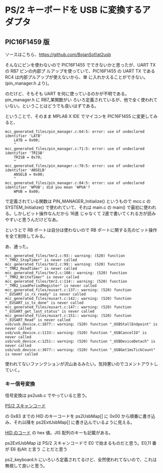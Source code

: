 # PS/2 キーボードを USB に変換するアダプタ

## PIC16F1459 版

ソースはこちら、https://github.com/BojanSof/at2usb

そんなにピンを使わないので PIC16F1455 でできないかと思ったが、UART TX の RB7 ピンの内部プ
ルアップを使っていて、PIC16F1455 の UART TX である RC4 は内部プルアップが使えないから、単
に入れかえることができない。(pin_manager.h より)。

のだけど、そもそも UART を何に使っているのかが不明である。pin_manager.h に RB7_某関数がい
ろいろ定義されているが、他で全く使われていない。ということはどうでも良いはずである。

ということで、そのまま MPLAB X IDE でマイコンを PIC16F1455 に変更してみると、

```
mcc_generated_files/pin_manager.c:64:5: error: use of undeclared identifier 'LATB'
    LATB = 0x00;
    ^
mcc_generated_files/pin_manager.c:71:5: error: use of undeclared identifier 'TRISB'
    TRISB = 0x70;
    ^
mcc_generated_files/pin_manager.c:78:5: error: use of undeclared identifier 'ANSELB'
    ANSELB = 0x00;
    ^
mcc_generated_files/pin_manager.c:84:5: error: use of undeclared identifier 'WPUB'; did you mean 'WPUA'?
    WPUB = 0x00; 
```

で定義されている関数は PIN_MANAGER_Initialize() というもので mcc.c の SYSTEM_Initialize()
で使われていて、それは main.c の main() で最初に使われる。しかしビット操作なんだから 16進
じゃなくて 2進で書いてくれる方が読みやすいと思うんだけどなあ。

というとで RB ポートは自分は使わないので RB ポートに関する先のビット操作を全て削除してみる。

あ、通った。

```
mcc_generated_files/tmr2.c:93:: warning: (520) function "_TMR2_StopTimer" is never called
mcc_generated_files/tmr2.c:99:: warning: (520) function "_TMR2_ReadTimer" is never called
mcc_generated_files/tmr2.c:108:: warning: (520) function "_TMR2_WriteTimer" is never called
mcc_generated_files/tmr2.c:114:: warning: (520) function "_TMR2_LoadPeriodRegister" is never called
mcc_generated_files/eusart.c:137:: warning: (520) function "_EUSART_is_rx_ready" is never called
mcc_generated_files/eusart.c:142:: warning: (520) function "_EUSART_is_tx_done" is never called
mcc_generated_files/eusart.c:147:: warning: (520) function "_EUSART_get_last_status" is never called
mcc_generated_files/eusart.c:151:: warning: (520) function "_EUSART_Read" is never called
usb/usb_device.c:1077:: warning: (520) function "_USBStallEndpoint" is never called
usb/usb_device.c:1133:: warning: (520) function "_USBCancelIO" is never called
usb/usb_device.c:1251:: warning: (520) function "_USBDeviceDetach" is never called
usb/usb_device.c:3077:: warning: (520) function "_USBGet1msTickCount" is never called
```

使われてないファンクションが沢山あるみたい。気持悪いのでコメントアウトしていく。

### キー信号変換

信号変換は ps2usb.c でやっていると思う。

[PS/2 スキャンコード](https://www.ne.jp/asahi/shared/o-family/ElecRoom/AVRMCOM/PS2_RS232C/KeyCordList.pdf)

の 0x83 までの HID のキーコードを ps2UsbMap[] に 0x00 から順番に書き込み、それ以降を
ps2ExtUsbMap[] に書き込んでいるように見える。

[HID のコード](https://bsakatu.net/doc/usb-hid-to-scancode/)
の hex 値。JIS 配列のキーも記載がある。

ps2ExtUsbMap は PS/2 スキャンコードで E0 で始まるものだと思う。E0,11 番が E6 右Alt と言う
ことだと思う

ps2_keyboard.h にいろいろ定義されてるけど、全然使われてないので、これは無視して良いと思う。

